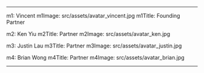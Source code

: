 
---

m1: Vincent
m1Image: src/assets/avatar_vincent.jpg
m1Title: Founding Partner

m2: Ken Yiu
m2Title: Partner
m2Image: src/assets/avatar_ken.jpg

m3: Justin Lau
m3Title: Partner
m3Image: src/assets/avatar_justin.jpg

m4: Brian Wong
m4Title: Partner
m4Image: src/assets/avatar_brian.jpg



---

